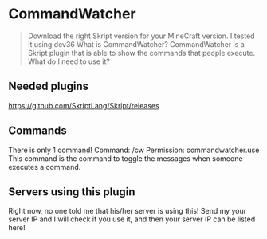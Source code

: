 # CommandWatcher
> Download the right Skript version for your MineCraft version. I tested it using dev36
What is CommandWatcher?
CommandWatcher is a Skript plugin that is able to show the commands that people execute.
What do I need to use it?
## Needed plugins
https://github.com/SkriptLang/Skript/releases
## Commands 
There is only 1 command!
Command: /cw
Permission: commandwatcher.use
This command is the command to toggle the messages when someone executes a command.
## Servers using this plugin
Right now, no one told me that his/her server is using this!
Send my your server IP and I will check if you use it, and then your server IP can be listed here!​
